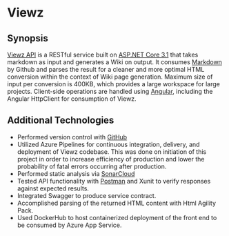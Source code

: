 # Viewz
## Synopsis
[Viewz API](https://viewz.azurewebsites.net) is a RESTful service built on [ASP.NET Core 3.1](https://docs.microsoft.com/en-us/aspnet/core/?view=aspnetcore-3.1) that takes markdown as input and generates a Wiki on output.
It consumes [Markdown](https://developer.github.com/v3/markdown/) by Github and parses the result for a cleaner and more optimal HTML conversion within the context of Wiki page generation. Maximum size of input per conversion is 400KB, which provides a large workspace for large projects.
Client-side operations are handled using [Angular](https://angular.io/), including the Angular HttpClient for consumption of Viewz.

## Additional Technologies
* Performed version control with [GitHub](https://github.com/200106-UTA-PRS-NET/P2-Viewz)
* Utilized Azure Pipelines for continuous integration, delivery, and deployment of Viewz codebase. This was done on initiation of this project in order to increase efficiency of production and lower the probability of fatal errors occurring after production.
* Performed static analysis via [SonarCloud](https://sonarcloud.io/) 
* Tested API functionality with [Postman](https://www.postman.com/) and Xunit to verify responses against expected results.
* Integrated Swagger to produce service contract.
* Accomplished parsing of the returned HTML content with Html Agility Pack.
* Used DockerHub to host containerized deployment of the front end to be consumed by Azure App Service.
